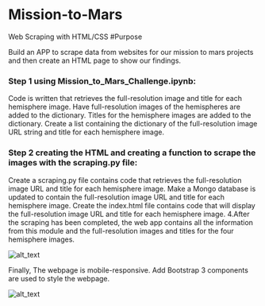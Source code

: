 # Mission-to-Mars
Web Scraping with HTML/CSS
#Purpose

Build an APP to scrape data from websites for our mission to mars projects and then create an HTML page to show our findings.

### Step 1 using Mission_to_Mars_Challenge.ipynb:
Code is written that retrieves the full-resolution image and title for each hemisphere image.
Have full-resolution images of the hemispheres are added to the dictionary.
Titles for the hemisphere images are added to the dictionary.
Create a list containing the dictionary of the full-resolution image URL string and title for each hemisphere image.

### Step 2 creating the HTML and creating a function to scrape the images with the scraping.py file:
Create a scraping.py file contains code that retrieves the full-resolution image URL and title for each hemisphere image.
Make a Mongo database is updated to contain the full-resolution image URL and title for each hemisphere image.
Create the index.html file contains code that will display the full-resolution image URL and title for each hemisphere image. 4.After the scraping has been completed, the web app contains all the information from this module and the full-resolution images and titles for the four hemisphere images.

![alt_text]("")

Finally, The webpage is mobile-responsive. Add Bootstrap 3 components are used to style the webpage.

![alt_text]("")

